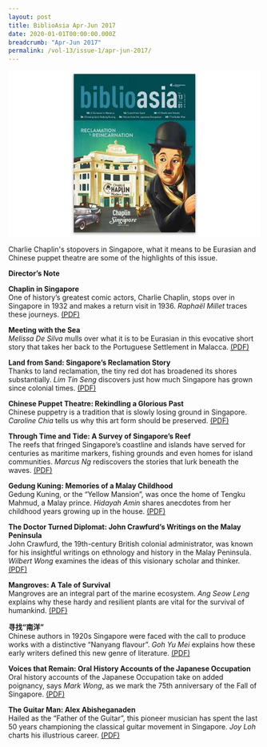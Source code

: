 ```yaml
---
layout: post
title: BiblioAsia Apr-Jun 2017
date: 2020-01-01T00:00:00.000Z
breadcrumb: "Apr-Jun 2017"
permalink: /vol-13/issue-1/apr-jun-2017/
---
```


<img src="/images/Vol-13-issue-1/vol13_iss1.JPG">  

Charlie Chaplin's stopovers in Singapore, what it means to be Eurasian and Chinese puppet theatre are some of the highlights of this issue.


**Director’s Note**

**Chaplin in Singapore** <br>
One of history’s greatest comic actors, Charlie Chaplin, stops over in Singapore in 1932 and makes a return visit in 1936. *Raphaël Millet* traces these journeys. [(PDF)](/files/past-issues/pdf/vol-13/v13-issue1_Chaplin.pdf)

**Meeting with the Sea** <br>
*Melissa De Silva* mulls over what it is to be Eurasian in this evocative short story that takes her back to the Portuguese Settlement in Malacca. [(PDF)](/files/past-issues/pdf/vol-13/v13-issue1_Sea.pdf)

**Land from Sand: Singapore’s Reclamation Story** <br>
Thanks to land reclamation, the tiny red dot has broadened its shores substantially. *Lim Tin Seng* discovers just how much Singapore has grown since colonial times. [(PDF)](/files/past-issues/pdf/vol-13/v13-issue1_Land.pdf)

**Chinese Puppet Theatre: Rekindling a Glorious Past** <br>
Chinese puppetry is a tradition that is slowly losing ground in Singapore. *Caroline Chia* tells us why this art form should be preserved. [(PDF)](/files/past-issues/pdf/vol-13/v13-issue1_Puppet.pdf)

**Through Time and Tide: A Survey of Singapore’s Reef** <br>
The reefs that fringed Singapore’s coastline and islands have served for centuries as maritime markers, fishing grounds and even homes for island communities. *Marcus Ng* rediscovers the stories that lurk beneath the waves. [(PDF)](/files/past-issues/pdf/vol-13/v13-issue1_Time.pdf)

**Gedung Kuning: Memories of a Malay Childhood** <br>
Gedung Kuning, or the “Yellow Mansion”, was once the home of Tengku Mahmud, a Malay prince. *Hidayah Amin* shares anecdotes from her childhood years growing up in the house. 
[(PDF)](/files/past-issues/pdf/vol-13/v13-issue1_Gedung.pdf)

**The Doctor Turned Diplomat: John Crawfurd’s Writings on the Malay Peninsula** <br>
John Crawfurd, the 19th-century British colonial administrator, was known for his insightful writings on ethnology and history in the Malay Peninsula. *Wilbert Wong* examines the ideas of this visionary scholar and thinker. [(PDF)](/files/past-issues/pdf/vol-13/v13-issue1_Doctor.pdf)

**Mangroves: A Tale of Survival** <br>
Mangroves are an integral part of the marine ecosystem. *Ang Seow Leng* explains why these hardy and resilient plants are vital for the survival of humankind. [(PDF)](/files/past-issues/pdf/vol-13/v13-issue1_Mangroves.pdf)

**寻找“南洋”** <br>
Chinese authors in 1920s Singapore were faced with the call to produce works with a distinctive “Nanyang flavour”. *Goh Yu Mei* explains how these early writers defined this new genre of literature. 
[(PDF)](/files/past-issues/pdf/vol-13/v13-issue1_Chinese.pdf)

**Voices that Remain: Oral History Accounts of the Japanese Occupation** <br>
Oral history accounts of the Japanese Occupation take on added poignancy, says *Mark Wong*, as we mark the 75th anniversary of the Fall of Singapore. [(PDF)](/files/past-issues/pdf/vol-13/v13-issue1_Voices.pdf)

**The Guitar Man: Alex Abisheganaden** <br>
Hailed as the “Father of the Guitar”, this pioneer musician has spent the last 50 years championing the classical guitar movement in Singapore. *Joy Loh* charts his illustrious career. [(PDF)](/files/past-issues/pdf/vol-13/v13-issue1_Guitar.pdf)

